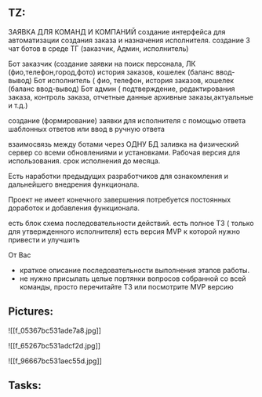 ## TZ:
ЗАЯВКА ДЛЯ КОМАНД И КОМПАНИЙ
создание интерфейса для автоматизации создания заказа и назначения исполнителя.
создание 3 чат ботов в среде ТГ (заказчик, Админ, исполнитель)

Бот заказчик (создание заявки на поиск персонала, ЛК (фио,телефон,город,фото) история заказов, кошелек (баланс
ввод-вывод)
Бот исполнитель ( фио, телефон, история заказов, кошелек (баланс ввод-вывод)
Бот админ ( подтверждение, редактирования заказа, контроль заказа, отчетные данные архивные заказы,актуальные и т.д.)

создание (формирование) заявки для исполнителя с помощью ответа шаблонных ответов или ввод в ручную ответа

взаимосвязь между ботами через ОДНУ БД
заливка на физический сервер со всеми обновлениями и установками. Рабочая версия для использования.
срок исполнения до месяца.

Есть наработки предыдущих разработчиков для ознакомления и дальнейшего внедрения функционала.

Проект не имеет конечного завершения потребуется постоянных доработок и добавления функционала.

есть блок схема последовательности действий.
есть полное ТЗ ( только для утвержденного исполнителя)
есть версия MVP к которой нужно привести и улучшить

От Вас

- краткое описание последовательности выполнения этапов работы.
- не нужно присылать целые портянки вопросов собранной со всей команды, просто перечитайте ТЗ или посмотрите MVP версию

## Pictures:
![[f_05367bc531ade7a8.jpg]]

![[f_65267bc531adcf2d.jpg]]

![[f_96667bc531aec55d.jpg]]

## Tasks:
